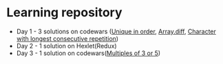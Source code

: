 # Learning repository

- Day 1 - 3 solutions on codewars ([Unique in order](https://www.codewars.com/kata/54e6533c92449cc251001667), [Array.diff](https://www.codewars.com/kata/523f5d21c841566fde000009), [Character with longest consecutive repetition](https://www.codewars.com/kata/586d6cefbcc21eed7a001155))
- Day 2 - 1 solution on Hexlet(Redux)
- Day 3 - 1 solution on codewars([Multiples of 3 or 5](https://www.codewars.com/kata/514b92a657cdc65150000006/solutions/javascript))